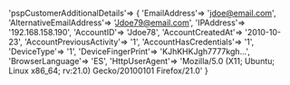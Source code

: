 'pspCustomerAdditionalDetails'=> {
    'EmailAddress'=> 'jdoe@email.com',
    'AlternativeEmailAddress'=> 'Jdoe79@email.com',
    'IPAddress'=> '192.168.158.190',
    'AccountID'=> 'Jdoe78',
    'AccountCreatedAt'=> '2010-10-23',
    'AccountPreviousActivity'=> '1',
    'AccountHasCredentials'=> '1',
    'DeviceType'=> '1',
    'DeviceFingerPrint'=> 'KJhKHKJgh7777kgh...',
    'BrowserLanguage'=> 'ES',
    'HttpUserAgent'=> 'Mozilla/5.0 (X11; Ubuntu; Linux x86_64; rv:21.0) Gecko/20100101 Firefox/21.0'
}